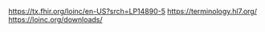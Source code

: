 https://tx.fhir.org/loinc/en-US?srch=LP14890-5
https://terminology.hl7.org/
https://loinc.org/downloads/